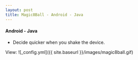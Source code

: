 ```yaml
---
layout: post
title: Magic8Ball - Android - Java
---
```

#### Android - Java

* Decide quicker when you shake the device.

View:
![_config.yml]({{ site.baseurl }}/images/magic8ball.gif)
